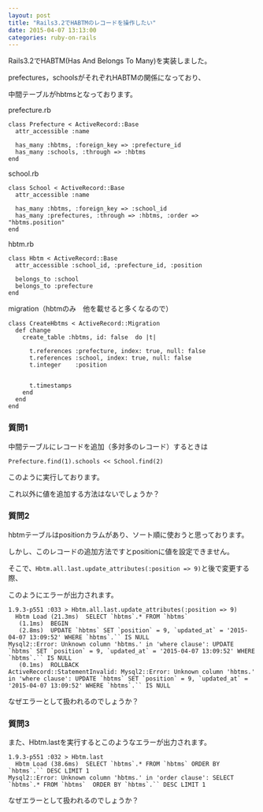 ```yaml
---
layout: post
title: "Rails3.2でHABTMのレコードを操作したい"
date: 2015-04-07 13:13:00
categories: ruby-on-rails
---
```

<p>Rails3.2でHABTM(Has And Belongs To Many)を実装しました。</p>

<p>prefectures，schoolsがそれぞれHABTMの関係になっており、</p>

<p>中間テーブルがhbtmsとなっております。</p>

<p>prefecture.rb</p>

<pre><code>class Prefecture &lt; ActiveRecord::Base
  attr_accessible :name

  has_many :hbtms, :foreign_key =&gt; :prefecture_id
  has_many :schools, :through =&gt; :hbtms
end
</code></pre>

<p>school.rb</p>

<pre><code>class School &lt; ActiveRecord::Base
  attr_accessible :name

  has_many :hbtms, :foreign_key =&gt; :school_id
  has_many :prefectures, :through =&gt; :hbtms, :order =&gt; "hbtms.position"
end
</code></pre>

<p>hbtm.rb</p>

<pre><code>class Hbtm &lt; ActiveRecord::Base
  attr_accessible :school_id, :prefecture_id, :position

  belongs_to :school
  belongs_to :prefecture
end
</code></pre>

<p>migration（hbtmのみ　他を載せると多くなるので）</p>

<pre><code>class CreateHbtms &lt; ActiveRecord::Migration
  def change
    create_table :hbtms, id: false  do |t|

      t.references :prefecture, index: true, null: false
      t.references :school, index: true, null: false
      t.integer    :position


      t.timestamps
    end
  end
end
</code></pre>

<h3>質問1</h3>

<p>中間テーブルにレコードを追加（多対多のレコード）するときは</p>

<pre><code>Prefecture.find(1).schools &lt;&lt; School.find(2)
</code></pre>

<p>このように実行しております。</p>

<p>これ以外に値を追加する方法はないでしょうか？</p>

<h3>質問2</h3>

<p>hbtmテーブルはpositionカラムがあり、ソート順に使おうと思っております。</p>

<p>しかし、このレコードの追加方法ですとpositionに値を設定できません。</p>

<p>そこで、<code>Hbtm.all.last.update_attributes(:position =&gt; 9)</code>と後で変更する際、</p>

<p>このようにエラーが出力されます。</p>

<pre><code>1.9.3-p551 :033 &gt; Hbtm.all.last.update_attributes(:position =&gt; 9)
  Hbtm Load (21.3ms)  SELECT `hbtms`.* FROM `hbtms` 
   (1.1ms)  BEGIN
   (2.8ms)  UPDATE `hbtms` SET `position` = 9, `updated_at` = '2015-04-07 13:09:52' WHERE `hbtms`.`` IS NULL
Mysql2::Error: Unknown column 'hbtms.' in 'where clause': UPDATE `hbtms` SET `position` = 9, `updated_at` = '2015-04-07 13:09:52' WHERE `hbtms`.`` IS NULL
   (0.1ms)  ROLLBACK
ActiveRecord::StatementInvalid: Mysql2::Error: Unknown column 'hbtms.' in 'where clause': UPDATE `hbtms` SET `position` = 9, `updated_at` = '2015-04-07 13:09:52' WHERE `hbtms`.`` IS NULL
</code></pre>

<p>なぜエラーとして扱われるのでしょうか？</p>

<h3>質問3</h3>

<p>また、Hbtm.lastを実行するとこのようなエラーが出力されます。</p>

<pre><code>1.9.3-p551 :032 &gt; Hbtm.last
  Hbtm Load (38.6ms)  SELECT `hbtms`.* FROM `hbtms` ORDER BY `hbtms`.`` DESC LIMIT 1
Mysql2::Error: Unknown column 'hbtms.' in 'order clause': SELECT  `hbtms`.* FROM `hbtms`  ORDER BY `hbtms`.`` DESC LIMIT 1
</code></pre>

<p>なぜエラーとして扱われるのでしょうか？</p>
